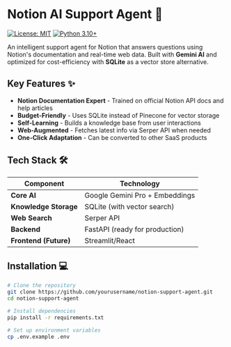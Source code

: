 # Notion AI Support Agent 🚀

[![License: MIT](https://img.shields.io/badge/License-MIT-yellow.svg)](https://opensource.org/licenses/MIT)
[![Python 3.10+](https://img.shields.io/badge/Python-3.10%2B-blue.svg)](https://www.python.org/downloads/)

An intelligent support agent for Notion that answers questions using Notion's documentation and real-time web data. Built with **Gemini AI** and optimized for cost-efficiency with **SQLite** as a vector store alternative.


## Key Features ✨

- **Notion Documentation Expert** - Trained on official Notion API docs and help articles
- **Budget-Friendly** - Uses SQLite instead of Pinecone for vector storage
- **Self-Learning** - Builds a knowledge base from user interactions
- **Web-Augmented** - Fetches latest info via Serper API when needed
- **One-Click Adaptation** - Can be converted to other SaaS products

## Tech Stack 🛠️

| Component              | Technology                          |
|------------------------|-------------------------------------|
| **Core AI**            | Google Gemini Pro + Embeddings      |
| **Knowledge Storage**  | SQLite (with vector search)         |
| **Web Search**         | Serper API                          |
| **Backend**            | FastAPI (ready for production)      |
| **Frontend (Future)**  | Streamlit/React                     |

## Installation 💻

```bash
# Clone the repository
git clone https://github.com/yourusername/notion-support-agent.git
cd notion-support-agent

# Install dependencies
pip install -r requirements.txt

# Set up environment variables
cp .env.example .env
